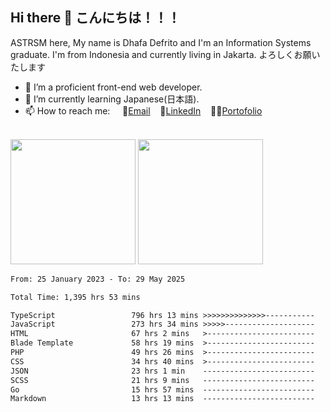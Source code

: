 ## Hi there 👋 こんにちは！！！
ASTRSM here, My name is Dhafa Defrito and I'm an Information Systems graduate. I'm from Indonesia and currently living in Jakarta. よろしくお願いたします

- 🔭 I’m a proficient front-end web developer.
- 🌱 I’m currently learning Japanese(日本語).
- 📫 How to reach me: &nbsp;&nbsp;&nbsp;&nbsp;📧[Email](ddefrito@gmail.com)&nbsp;&nbsp;&nbsp;&nbsp;💼[LinkedIn](https://www.linkedin.com/in/dhafa-defrita-rama-yudistira-9357a9229/)&nbsp;&nbsp;&nbsp;&nbsp;👨‍🎨[Portofolio](https://ddefrito.vercel.app/)

<br>

<div align="left">
  <img src="https://media1.tenor.com/m/F96DSPtSiSgAAAAd/isekaijoucho-kamitsubaki.gif" height=200 />
	<a href="https://last.fm/user/nerumaeni"><img src="https://lastfm-recently-played.vercel.app/api?user=nerumaeni&count=3" height=200 /></a>
</div>

<!--START_SECTION:waka-->

```txt
From: 25 January 2023 - To: 29 May 2025

Total Time: 1,395 hrs 53 mins

TypeScript                 796 hrs 13 mins >>>>>>>>>>>>>>-----------   57.04 %
JavaScript                 273 hrs 34 mins >>>>>--------------------   19.60 %
HTML                       67 hrs 2 mins   >------------------------   04.80 %
Blade Template             58 hrs 19 mins  >------------------------   04.18 %
PHP                        49 hrs 26 mins  >------------------------   03.54 %
CSS                        34 hrs 40 mins  >------------------------   02.48 %
JSON                       23 hrs 1 min    -------------------------   01.65 %
SCSS                       21 hrs 9 mins   -------------------------   01.52 %
Go                         15 hrs 57 mins  -------------------------   01.14 %
Markdown                   13 hrs 13 mins  -------------------------   00.95 %
```

<!--END_SECTION:waka-->
